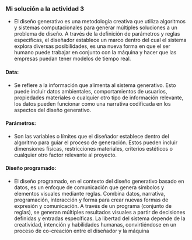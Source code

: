 <!--Definición y conceptos clave
Enunciado: indaga y define con tus propias palabras qué es el diseño generativo. Identifica al menos tres conceptos clave asociados a esta disciplina (ej. algoritmos, parámetros, datos). Describe cómo estos conceptos se relacionan entre sí.

Recurso: vas a leer sobre los conceptos básicos de diseño generativo en el sitio web del diseñador alemán Patrik Hübner.

Entrega: un breve glosario con la definición de Diseño Generativo y los tres conceptos clave, incluyendo la descripción de su interrelación. -->

### Mi solución a la actividad 3

- El diseño generativo es una metodología creativa que utiliza algoritmos y sistemas computacionales para generar múltiples soluciones a un problema de diseño.
A través de la definición de parámetros y reglas específicas, el diseñador establece un marco dentro del cual el sistema explora diversas posibilidades, es una nueva forma en que el ser humano puede
trabajar en conjunto con la máquina y hacer que las empresas puedan tener modelos de tiempo real.

#### Data:
- Se refiere a la información que alimenta al sistema generativo.
Esto puede incluir datos ambientales, comportamientos de usuarios,
propiedades materiales o cualquier otro tipo de información relevante, los datos pueden funcionar como una narrativa codificada en los aspectos del diseño generativo.

#### Parámetros:
- Son las variables o límites que el diseñador establece dentro del algoritmo para guiar el proceso de generación.
Estos pueden incluir dimensiones físicas, restricciones materiales, criterios estéticos o cualquier otro factor relevante al proyecto.
#### Diseño programado: 
- El diseño programado, en el contexto del diseño generativo basado en datos, es un enfoque de comunicación que genera símbolos y elementos visuales mediante reglas.
Combina datos, narrativa, programación, interacción y forma para crear nuevas formas de expresión y comunicación. A través de un programa (conjunto de reglas),
se generan múltiples resultados visuales a partir de decisiones definidas y entradas específicas. La libertad del sistema depende de la creatividad, intención y habilidades humanas,
convirtiéndose en un proceso de co-creación entre el diseñador y la máquina

